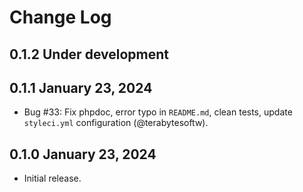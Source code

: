 Change Log
==========

## 0.1.2 Under development

## 0.1.1 January 23, 2024

- Bug #33: Fix phpdoc, error typo in `README.md`, clean tests, update `styleci.yml` configuration (@terabytesoftw).

## 0.1.0 January 23, 2024

- Initial release.
